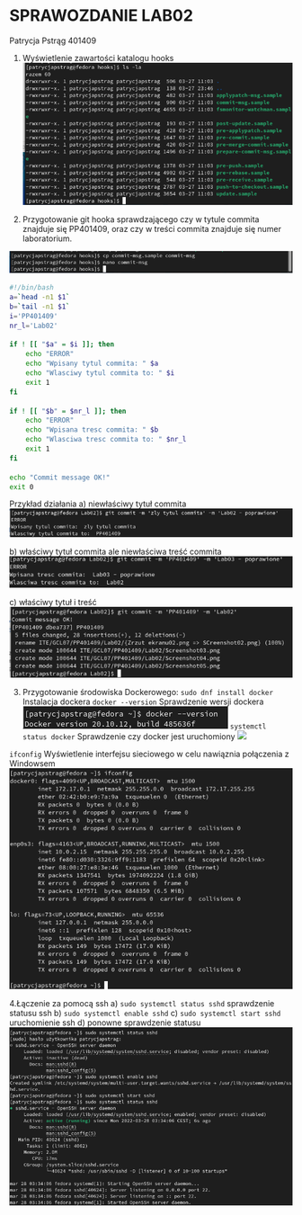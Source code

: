 # SPRAWOZDANIE LAB02 
Patrycja Pstrąg 401409

1. Wyświetlenie zawartości katalogu hooks
![](Screenshot01.png)

2. Przygotowanie git hooka sprawdzającego czy w tytule commita znajduje się PP401409, oraz czy w treści commita znajduje się numer laboratorium.

![](Screenshot02.png)

```sh
#!/bin/bash
a=`head -n1 $1`
b=`tail -n1 $1`
i='PP401409'	
nr_l='Lab02'

if ! [[ "$a" = $i ]]; then
    echo "ERROR"
    echo "Wpisany tytul commita: " $a
    echo "Wlasciwy tytul commita to: " $i
    exit 1
fi

if ! [[ "$b" = $nr_l ]]; then
    echo "ERROR"
    echo "Wpisana tresc commita: " $b 
    echo "Wlasciwa tresc commita to: " $nr_l
    exit 1
fi

echo "Commit message OK!"
exit 0
```

Przykład działania
a) niewłaściwy tytuł commita
![](Screenshot03.png)

b) właściwy tytuł commita ale niewłaściwa treść commita
![](Screenshot04.png)

c) właściwy tytuł i treść
![](Screenshot05.png)

3. Przygotowanie środowiska Dockerowego:
`sudo dnf install docker` Instalacja dockera
`docker --version` Sprawdzenie wersji dockera
![](Screenshot06.png)
`systemctl status docker` Sprawdzenie czy docker jest uruchomiony
![](Screenshot07.png)

`ifconfig` Wyświetlenie interfejsu sieciowego w celu nawiąznia połączenia z Windowsem
![](Screenshot08.png)

4.Łączenie za pomocą ssh
a) `sudo systemctl status sshd` sprawdzenie statusu ssh
b) `sudo systemctl enable sshd`
c) `sudo systemctl start sshd` uruchomienie ssh
d) ponowne sprawdzenie statusu
![](Screenshot09.png)




